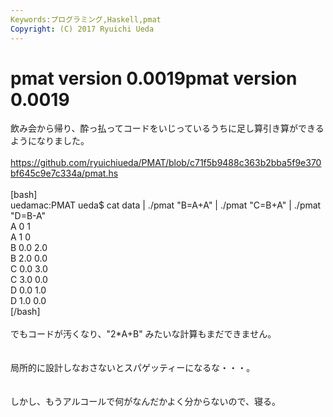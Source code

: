 ```yaml
---
Keywords:プログラミング,Haskell,pmat
Copyright: (C) 2017 Ryuichi Ueda
---
```


# <!--:ja-->pmat version 0.0019<!--:--><!--:en-->pmat version 0.0019<!--:-->
<!--:ja-->飲み会から帰り、酔っ払ってコードをいじっているうちに足し算引き算ができるようになりました。<br />
<br />
<a href="https://github.com/ryuichiueda/PMAT/blob/c71f5b9488c363b2bba5f9e370bf645c9e7c334a/pmat.hs">https://github.com/ryuichiueda/PMAT/blob/c71f5b9488c363b2bba5f9e370bf645c9e7c334a/pmat.hs</a><br />
<br />
[bash]<br />
uedamac:PMAT ueda$ cat data | ./pmat &quot;B=A+A&quot; | ./pmat &quot;C=B+A&quot; | ./pmat &quot;D=B-A&quot;<br />
A 0 1<br />
A 1 0<br />
B 0.0 2.0<br />
B 2.0 0.0<br />
C 0.0 3.0<br />
C 3.0 0.0<br />
D 0.0 1.0<br />
D 1.0 0.0<br />
[/bash]<br />
<br />
でもコードが汚くなり、"2*A+B" みたいな計算もまだできません。<br />
<br />
<br />
局所的に設計しなおさないとスパゲッティーになるな・・・。<br />
<br />
<br />
しかし、もうアルコールで何がなんだかよく分からないので、寝る。<!--:-->
